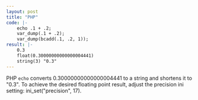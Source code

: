 ```yaml
---
layout: post
title: "PHP"
code: |-
    echo .1 + .2; 
    var_dump(.1 + .2);
    var_dump(bcadd(.1, .2, 1));
result: |-
    0.3 
    float(0.30000000000000004441)
    string(3) "0.3"
---
```

PHP `echo` converts 0.30000000000000004441 to a string and shortens it to "0.3". To achieve the desired floating point result, adjust the precision ini setting: ini_set("precision", 17).
